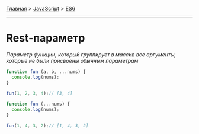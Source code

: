 [Главная](../README.md#readme) > [JavaScript](./README_JS.md#readme) > [ES6](./ES6.md#readme)

***

# Rest-параметр

*Параметр функции, который группирует в массив все аргументы, которые не были присвоены обычным параметрам*

```javascript
function fun (a, b, ...nums) {
  console.log(nums);
}

fun(1, 2, 3, 4);// [3, 4]
```

```javascript
function fun (...nums) {
  console.log(nums);
}

fun(1, 4, 3, 2);// [1, 4, 3, 2]
```